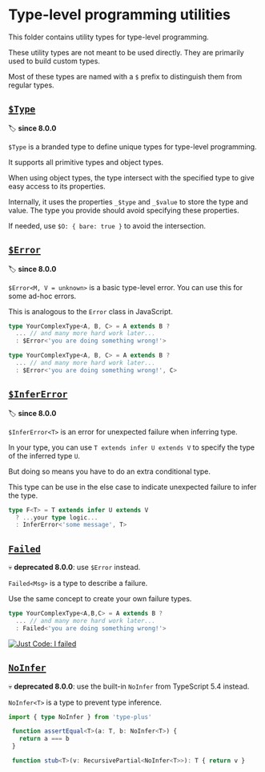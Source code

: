 # Type-level programming utilities

This folder contains utility types for type-level programming.

These utility types are not meant to be used directly.
They are primarily used to build custom types.

Most of these types are named with a `$` prefix to distinguish them from regular types.

## [`$Type`](./$type.ts)

🏷️ **since 8.0.0**

`$Type` is a branded type to define unique types for type-level programming.

It supports all primitive types and object types.

When using object types, the type intersect with the specified type to give easy access to its properties.

Internally, it uses the properties `_$type` and `_$value` to store the type and value.
The type you provide should avoid specifying these properties.

If needed, use `$O: { bare: true }` to avoid the intersection.

## [`$Error`](./error.ts)

🏷️ **since 8.0.0**

`$Error<M, V = unknown>` is a basic type-level error.
You can use this for some ad-hoc errors.

This is analogous to the `Error` class in JavaScript.

```ts
type YourComplexType<A, B, C> = A extends B ?
  ... // and many more hard work later...
  : $Error<'you are doing something wrong!'>

type YourComplexType<A, B, C> = A extends B ?
  ... // and many more hard work later...
  : $Error<'you are doing something wrong!', C>
```

## [`$InferError`](./infer_error.ts)

🏷️ **since 8.0.0**

`$InferError<T>` is an error for unexpected failure when inferring type.

In your type,
you can use `T extends infer U extends V` to specify the type of the inferred type `U`.

But doing so means you have to do an extra conditional type.

This type can be use in the else case to indicate unexpected failure to infer the type.

```ts
type F<T> = T extends infer U extends V
  ? ...your type logic...
  : InferError<'some message', T>
```

## [`Failed`](./failed.ts)

💀 **deprecated 8.0.0**: use `$Error` instead.

`Failed<Msg>` is a type to describe a failure.

Use the same concept to create your own failure types.

```ts
type YourComplexType<A,B,C> = A extends B ?
  ... // and many more hard work later...
  : Failed<'you are doing something wrong!'>
```

[![Just Code: I failed][failed-type]][failed-type-url]

## [`NoInfer`](./utils/no_infer.ts)

💀 **deprecated 8.0.0**: use the built-in `NoInfer` from TypeScript 5.4 instead.

`NoInfer<T>` is a type to prevent type inference.

```ts
import { type NoInfer } from 'type-plus'

 function assertEqual<T>(a: T, b: NoInfer<T>) {
   return a === b
 }

 function stub<T>(v: RecursivePartial<NoInfer<T>>): T { return v }
```

[failed-type]: https://img.youtube.com/vi/3pEXVe6KJO4/0.jpg
[failed-type-url]: https://www.youtube.com/live/3pEXVe6KJO4
